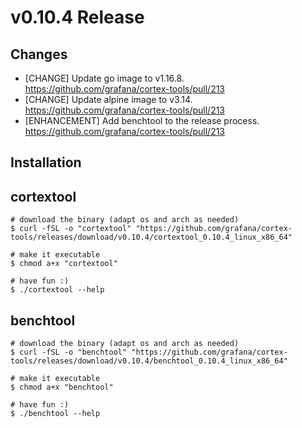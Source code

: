 # v0.10.4 Release

## Changes

- [CHANGE] Update go image to v1.16.8. https://github.com/grafana/cortex-tools/pull/213
- [CHANGE] Update alpine image to v3.14. https://github.com/grafana/cortex-tools/pull/213
- [ENHANCEMENT] Add benchtool to the release process. https://github.com/grafana/cortex-tools/pull/213

## Installation

## cortextool

```console
# download the binary (adapt os and arch as needed)
$ curl -fSL -o "cortextool" "https://github.com/grafana/cortex-tools/releases/download/v0.10.4/cortextool_0.10.4_linux_x86_64"

# make it executable
$ chmod a+x "cortextool"

# have fun :)
$ ./cortextool --help
```

## benchtool

```console
# download the binary (adapt os and arch as needed)
$ curl -fSL -o "benchtool" "https://github.com/grafana/cortex-tools/releases/download/v0.10.4/benchtool_0.10.4_linux_x86_64"

# make it executable
$ chmod a+x "benchtool"

# have fun :)
$ ./benchtool --help
```
